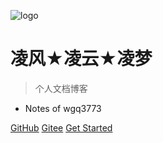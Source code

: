 ﻿![logo](https://docsify.js.org/_media/icon.svg)

# 凌风★凌云★凌梦

> 个人文档博客

* Notes of wgq3773

[GitHub](https://github.com/wgq3773/notes.git)
[Gitee](https://gitee.com/dima3773/notes.git)
[Get Started](./docs/00-content.md)